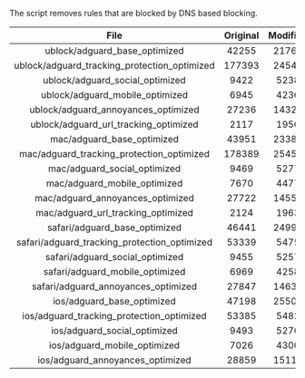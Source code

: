 The script removes rules that are blocked by DNS based blocking.


| File | Original | Modified |
|:----:|:-----:|:-----:|
| ublock/adguard_base_optimized | 42255 | 21760 |
| ublock/adguard_tracking_protection_optimized | 177393 | 24541 |
| ublock/adguard_social_optimized | 9422 | 5238 |
| ublock/adguard_mobile_optimized | 6945 | 4236 |
| ublock/adguard_annoyances_optimized | 27236 | 14326 |
| ublock/adguard_url_tracking_optimized | 2117 | 1956 |
| mac/adguard_base_optimized | 43951 | 23385 |
| mac/adguard_tracking_protection_optimized | 178389 | 25452 |
| mac/adguard_social_optimized | 9469 | 5277 |
| mac/adguard_mobile_optimized | 7670 | 4477 |
| mac/adguard_annoyances_optimized | 27722 | 14559 |
| mac/adguard_url_tracking_optimized | 2124 | 1963 |
| safari/adguard_base_optimized | 46441 | 24996 |
| safari/adguard_tracking_protection_optimized | 53339 | 5475 |
| safari/adguard_social_optimized | 9455 | 5257 |
| safari/adguard_mobile_optimized | 6969 | 4258 |
| safari/adguard_annoyances_optimized | 27847 | 14632 |
| ios/adguard_base_optimized | 47198 | 25505 |
| ios/adguard_tracking_protection_optimized | 53385 | 5482 |
| ios/adguard_social_optimized | 9493 | 5276 |
| ios/adguard_mobile_optimized | 7026 | 4300 |
| ios/adguard_annoyances_optimized | 28859 | 15116 |